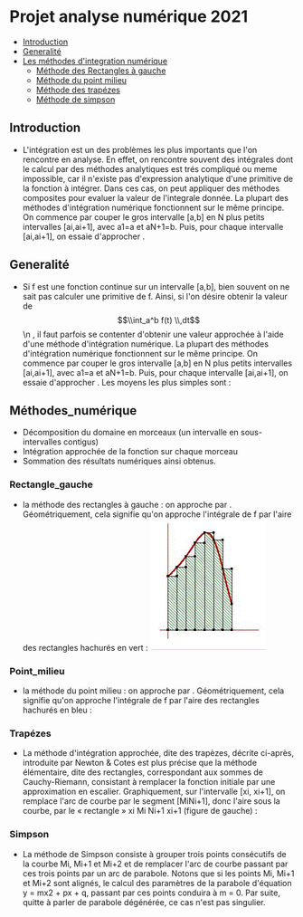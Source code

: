 # Projet analyse numérique 2021

- [Introduction](#Introduction)
- [Generalité](#Generalité)
- [Les méthodes d'integration numérique](#Méthodes_numérique)
  - [Méthode des Rectangles à gauche](#Rectangle_gauche)
  - [Méthode du point milieu](#Point_milieu)
  - [Méthode des trapézes](#Trapézes)
  - [Méthode de simpson](#Simpson)
## Introduction 
- L'intégration est un des problèmes les plus importants que l'on rencontre en analyse. En effet, on rencontre souvent des intégrales dont le calcul par des méthodes analytiques est trés compliqué ou meme impossible, car il n'existe pas d'expression analytique d'une primitive de la fonction à intégrer.
Dans ces cas, on peut appliquer des méthodes composites pour evaluer la valeur de l'integrale donnée. La plupart des méthodes d'intégration numérique fonctionnent sur le même principe. On commence par couper le gros intervalle [a,b] en N plus petits intervalles [ai,ai+1], avec     a1=a et aN+1=b. Puis, pour chaque intervalle [ai,ai+1], on essaie d'approcher .
## Generalité
- Si f est une fonction continue sur un intervalle [a,b], bien souvent on ne sait pas calculer une primitive de f. Ainsi, si l'on désire obtenir la valeur de $$\\int_a^b f(t) \\,dt$$ \n , il faut parfois se contenter d'obtenir une valeur approchée à l'aide d'une méthode d'intégration numérique.
  La plupart des méthodes d'intégration numérique fonctionnent sur le même principe. On commence par couper le gros intervalle [a,b] en N plus petits intervalles [ai,ai+1], avec a1=a et aN+1=b. Puis, pour chaque intervalle [ai,ai+1], on essaie d'approcher . Les moyens les plus simples sont :
## Méthodes_numérique
- Décomposition du domaine en morceaux (un intervalle en sous-intervalles contigus)
- Intégration approchée de la fonction sur chaque morceau 
- Sommation des résultats numériques ainsi obtenus.
### Rectangle_gauche
- la méthode des rectangles à gauche : on approche par . Géométriquement, cela signifie qu'on approche l'intégrale de f par l'aire des rectangles hachurés en vert :
 ![Alt Text](figure_rect.GIF)

### Point_milieu
- la méthode du point milieu : on approche par . Géométriquement, cela signifie qu'on approche l'intégrale de f par l'aire des rectangles hachurés en bleu :
### Trapézes
- La méthode d'intégration approchée, dite des trapèzes, décrite ci-après, introduite par Newton & Cotes est plus précise que la méthode élémentaire, dite des rectangles, correspondant aux sommes de Cauchy-Riemann, consistant à remplacer la fonction initiale par une approximation en escalier. Graphiquement, sur l'intervalle [xi, xi+1], on remplace l'arc de courbe par le segment [MiNi+1], donc l'aire sous la courbe, par le « rectangle » xi Mi Ni+1 xi+1 (figure de gauche) :
### Simpson
- La méthode de Simpson consiste à grouper trois points consécutifs de la courbe Mi, Mi+1 et Mi+2 et de remplacer l'arc de courbe passant par ces trois points par un arc de parabole. Notons que si les points Mi, Mi+1 et Mi+2 sont alignés, le calcul des paramètres de la parabole d'équation y = mx2 + px + q, passant par ces points conduira à m = 0. Par suite, quitte à parler de parabole dégénérée, ce cas n'est pas singulier.
